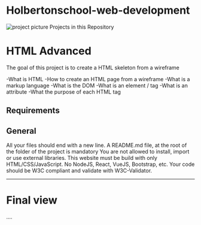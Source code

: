 # Holbertonschool-web-development
![project picture](https://github.com/user-attachments/assets/99285d15-e6fa-4f2e-83fb-07d09724693b)
Projects in this Repository 

# HTML Advanced

The goal of this project is to create a HTML skeleton from a wireframe

-What is HTML
-How to create an HTML page from a wireframe
-What is a markup language
-What is the DOM
-What is an element / tag
-What is an attribute
-What the purpose of each HTML tag

## Requirements
## General
All your files should end with a new line. A README.md file, at the root of the folder of the project is mandatory You are not allowed to install, import or use external libraries. This website must be build with only HTML/CSS/JavaScript. No NodeJS, React, VueJS, Bootstrap, etc.
Your code should be W3C compliant and validate with W3C-Validator.

**************

# Final view 
....



